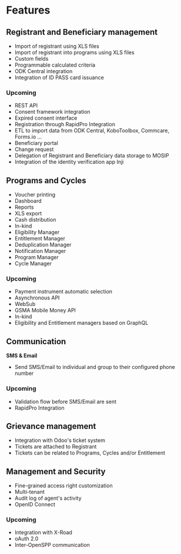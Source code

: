 # Features

## Registrant and Beneficiary management

- Import of registrant using XLS files
- Import of registrant into programs using XLS files
- Custom fields
- Programmable calculated criteria
- ODK Central integration
- Integration of ID PASS card issuance

### Upcoming

- REST API
- Consent framework integration
- Expired consent interface
- Registration through RapidPro Integration
- ETL to import data from ODK Central, KoboToolbox, Commcare, Forms.io ...
- Beneficiary portal
- Change request
- Delegation of Registrant and Beneficiary data storage to MOSIP
- Integration of the identity verification app Inji

## Programs and Cycles

- Voucher printing
- Dashboard
- Reports
- XLS export
- Cash distribution
- In-kind
- Eligibility Manager
- Entitlement Manager
- Deduplication Manager
- Notification Manager
- Program Manager
- Cycle Manager

### Upcoming

- Payment instrument automatic selection
- Asynchronous API
- WebSub
- GSMA Mobile Money API
- In-kind
- Eligibility and Entitlement managers based on GraphQL

## Communication

**SMS & Email**

- Send SMS/Email to individual and group to their configured phone number

### Upcoming

- Validation flow before SMS/Email are sent
- RapidPro Integration

## Grievance management

- Integration with Odoo's ticket system
- Tickets are attached to Registrant
- Tickets can be related to Programs, Cycles and/or Entitlement

## Management and Security

- Fine-grained access right customization
- Multi-tenant
- Audit log of agent's activity
- OpenID Connect

### Upcoming

- Integration with X-Road
- oAuth 2.0
- Inter-OpenSPP communication

